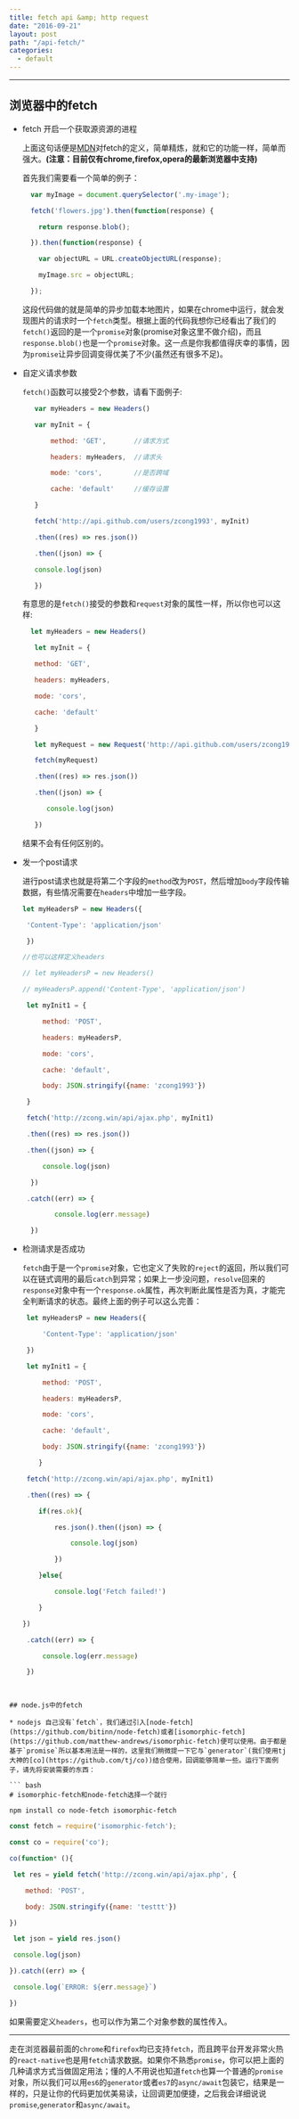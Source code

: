 ```yaml
---
title: fetch api &amp; http request
date: "2016-09-21"
layout: post
path: "/api-fetch/"
categories:
  - default
---
```


---

## 浏览器中的fetch

* fetch 开启一个获取源资源的进程

  上面这句话便是[MDN](https://developer.mozilla.org/zh-CN/docs/Web/API/GlobalFetch)对fetch的定义，简单精炼，就和它的功能一样，简单而强大。**\(注意：目前仅有chrome,firefox,opera的最新浏览器中支持\)**

  首先我们需要看一个简单的例子：

  ```js
    var myImage = document.querySelector('.my-image');

    fetch('flowers.jpg').then(function(response) {

      return response.blob();

    }).then(function(response) {

      var objectURL = URL.createObjectURL(response);

      myImage.src = objectURL;

    });

  ```

  这段代码做的就是简单的异步加载本地图片，如果在chrome中运行，就会发现图片的请求时一个`fetch`类型。根据上面的代码我想你已经看出了我们的`fetch()`返回的是一个`promise`对象\(promise对象这里不做介绍\)，而且`response.blob()`也是一个`promise`对象。这一点是你我都值得庆幸的事情，因为`promise`让异步回调变得优美了不少\(虽然还有很多不足\)。

* 自定义请求参数

  `fetch()`函数可以接受2个参数，请看下面例子:

  ```js
     var myHeaders = new Headers()

     var myInit = {

         method: 'GET',       //请求方式

         headers: myHeaders,  //请求头

         mode: 'cors',        //是否跨域

         cache: 'default'     //缓存设置

     }

     fetch('http://api.github.com/users/zcong1993', myInit)

     .then((res) => res.json())

     .then((json) => {

     console.log(json)

     })

  ```

  有意思的是`fetch()`接受的参数和`request`对象的属性一样，所以你也可以这样:

  ```js
    let myHeaders = new Headers()

     let myInit = {

     method: 'GET',

     headers: myHeaders,

     mode: 'cors',

     cache: 'default'

     }

     let myRequest = new Request('http://api.github.com/users/zcong1993', myInit)

     fetch(myRequest)

     .then((res) => res.json())

     .then((json) => {

        console.log(json)

     })

  ```

  结果不会有任何区别的。

* 发一个post请求

    

    进行post请求也就是将第二个字段的`method`改为`POST`，然后增加`body`字段传输数据，有些情况需要在`headers`中增加一些字段。

    ``` js
    let myHeadersP = new Headers({

     'Content-Type': 'application/json'

     })

    //也可以这样定义headers

    // let myHeadersP = new Headers()

    // myHeadersP.append('Content-Type', 'application/json')

     let myInit1 = {

         method: 'POST',

         headers: myHeadersP,

         mode: 'cors',

         cache: 'default',

         body: JSON.stringify({name: 'zcong1993'})

     }

     fetch('http://zcong.win/api/ajax.php', myInit1)

     .then((res) => res.json())

     .then((json) => {

         console.log(json)

      })

     .catch((err) => {

            console.log(err.message)

      })

    ```

* 检测请求是否成功

    `fetch`由于是一个`promise`对象，它也定义了失败的`reject`的返回，所以我们可以在链式调用的最后`catch`到异常；如果上一步没问题，`resolve`回来的`response`对象中有一个`response.ok`属性，再次判断此属性是否为真，才能完全判断请求的状态。最终上面的例子可以这么完善：

    ``` js
     let myHeadersP = new Headers({

         'Content-Type': 'application/json'

     })

     let myInit1 = {

         method: 'POST',

         headers: myHeadersP,

         mode: 'cors',

         cache: 'default',

         body: JSON.stringify({name: 'zcong1993'})

        }

     fetch('http://zcong.win/api/ajax.php', myInit1)

     .then((res) => {

        if(res.ok){

            res.json().then((json) => {

                console.log(json)    

            })

        }else{

            console.log('Fetch failed!')

        }

    })

     .catch((err) => {

         console.log(err.message)

     })

 ```


## node.js中的fetch

* nodejs 自己没有`fetch`，我们通过引入[node-fetch](https://github.com/bitinn/node-fetch)或者[isomorphic-fetch](https://github.com/matthew-andrews/isomorphic-fetch)便可以使用。由于都是基于`promise`所以基本用法是一样的，这里我们稍微提一下它与`generator`(我们使用tj大神的[co](https://github.com/tj/co))结合使用，回调能够简单一些。运行下面例子，请先将安装需要的东西：

``` bash
# isomorphic-fetch和node-fetch选择一个就行

npm install co node-fetch isomorphic-fetch 

```

``` js
const fetch = require('isomorphic-fetch');

const co = require('co');

co(function* (){

 let res = yield fetch('http://zcong.win/api/ajax.php', {

    method: 'POST',

    body: JSON.stringify({name: 'testtt'})

})

 let json = yield res.json()

 console.log(json)

}).catch((err) => {

 console.log(`ERROR: ${err.message}`)

})

```

如果需要定义`headers`，也可以作为第二个对象参数的属性传入。

---

走在浏览器最前面的`chrome`和`firefox`均已支持`fetch`，而且跨平台开发非常火热的`react-native`也是用`fetch`请求数据。如果你不熟悉`promise`，你可以把上面的几种请求方式当做固定用法；懂的人不用说也知道`fetch`也算一个普通的`promise`对象，所以我们可以用`es6`的`generator`或者`es7`的`async/await`包装它，结果是一样的，只是让你的代码更加优美易读，让回调更加便捷，之后我会详细说说`promise`,`generator`和`async/await`。



